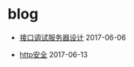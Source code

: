 # blog

* [接口调试服务器设计](https://github.com/mane115/blog--/blob/master/api-server.md) 2017-06-06

* [http安全](https://github.com/mane115/blog--/blob/master/http-security.md) 2017-06-13
